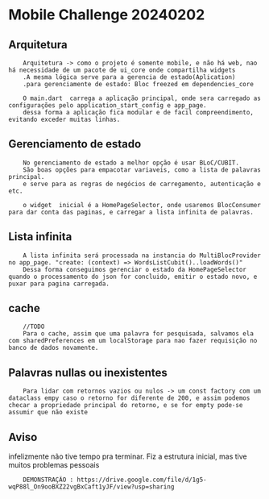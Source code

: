 # Mobile Challenge 20240202

## Arquitetura

        Arquitetura -> como o projeto é somente mobile, e não há web, nao há necessidade de um pacote de ui_core onde compartilha widgets
        .A mesma lógica serve para a gerencia de estado(Aplication)
        .para gerenciamente de estado: Bloc freezed em dependencies_core

        O main.dart  carrega a aplicação principal, onde sera carregado as configurações pelo application_start_config e app_page.
        dessa forma a aplicação fica modular e de facil compreendimento, evitando exceder muitas linhas.


## Gerenciamento de estado

        No gerenciamento de estado a melhor opção é usar BLoC/CUBIT.
        São boas opções para empacotar variaveis, como a lista de palavras principal.
        e serve para as regras de negócios de carregamento, autenticação e etc.

        o widget  inicial é a HomePageSelector, onde usaremos BlocConsumer para dar conta das paginas, e carregar a lista infinita de palavras.

## Lista infinita
        
        A lista infinita será processada na instancia do MultiBlocProvider no app_page. "create: (context) => WordsListCubit()..loadWords()"
        Dessa forma conseguimos gerenciar o estado da HomePageSelector quando o processamento do json for concluido, emitir o estado novo, e puxar para pagina carregada.

## cache
        
        //TODO
        Para o cache, assim que uma palavra for pesquisada, salvamos ela com sharedPreferences em um localStorage para nao fazer requisição no banco de dados novamente.

## Palavras nullas ou inexistentes

        Para lidar com retornos vazios ou nulos -> um const factory com um dataclass empy caso o retorno for diferente de 200, e assim podemos checar a propriedade principal do retorno, e se for empty pode-se assumir que não existe



## Aviso

infelizmente não tive tempo pra terminar.
 Fiz a estrutura inicial, mas tive muitos problemas pessoais

        DEMONSTRAÇÃO : https://drive.google.com/file/d/1g5-wqP88l_On9ooBXZ22vgBxCaft1yJF/view?usp=sharing
